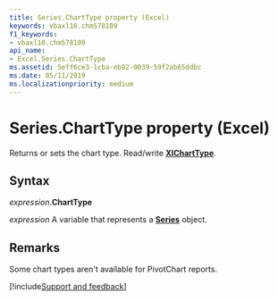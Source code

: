 ```yaml
---
title: Series.ChartType property (Excel)
keywords: vbaxl10.chm578109
f1_keywords:
- vbaxl10.chm578109
api_name:
- Excel.Series.ChartType
ms.assetid: 5eff6ce3-1cba-eb92-0039-59f2ab65ddbc
ms.date: 05/11/2019
ms.localizationpriority: medium
---
```



# Series.ChartType property (Excel)

Returns or sets the chart type. Read/write **[XlChartType](Excel.XlChartType.md)**.


## Syntax

_expression_.**ChartType**

_expression_ A variable that represents a **[Series](Excel.Series(object).md)** object.


## Remarks

Some chart types aren't available for PivotChart reports.




[!include[Support and feedback](~/includes/feedback-boilerplate.md)]